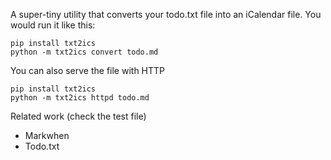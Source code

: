 A super-tiny utility that converts your todo.txt file into an iCalendar file. 
You would run it like this:

    pip install txt2ics
    python -m txt2ics convert todo.md

You can also serve the file with HTTP

    pip install txt2ics
    python -m txt2ics httpd todo.md

Related work (check the test file)

- Markwhen
- Todo.txt